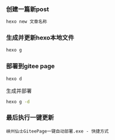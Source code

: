 ### 创建一篇新post

```sh
hexo new 文章名称
```

### 生成并更新hexo本地文件

```sh
hexo g
```

### 部署到gitee page

```sh
hexo d
```

生成并部署

```sh
hexo g -d
```

### 最后执行一键更新

```
峡州仙士GiteePage一键自动部署.exe - 快捷方式
```

